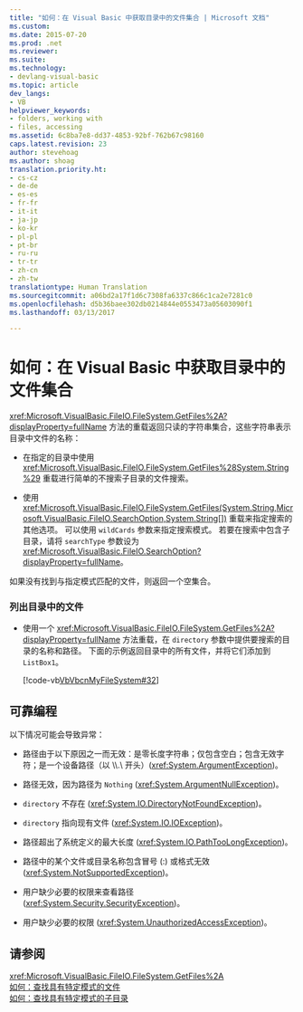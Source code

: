 ```yaml
---
title: "如何：在 Visual Basic 中获取目录中的文件集合 | Microsoft 文档"
ms.custom: 
ms.date: 2015-07-20
ms.prod: .net
ms.reviewer: 
ms.suite: 
ms.technology:
- devlang-visual-basic
ms.topic: article
dev_langs:
- VB
helpviewer_keywords:
- folders, working with
- files, accessing
ms.assetid: 6c8ba7e8-dd37-4853-92bf-762b67c98160
caps.latest.revision: 23
author: stevehoag
ms.author: shoag
translation.priority.ht:
- cs-cz
- de-de
- es-es
- fr-fr
- it-it
- ja-jp
- ko-kr
- pl-pl
- pt-br
- ru-ru
- tr-tr
- zh-cn
- zh-tw
translationtype: Human Translation
ms.sourcegitcommit: a06bd2a17f1d6c7308fa6337c866c1ca2e7281c0
ms.openlocfilehash: d5b36baee302db0214844e0553473a05603090f1
ms.lasthandoff: 03/13/2017

---
```

# <a name="how-to-get-the-collection-of-files-in-a-directory-in-visual-basic"></a>如何：在 Visual Basic 中获取目录中的文件集合
<xref:Microsoft.VisualBasic.FileIO.FileSystem.GetFiles%2A?displayProperty=fullName> 方法的重载返回只读的字符串集合，这些字符串表示目录中文件的名称：  
  
-   在指定的目录中使用 <xref:Microsoft.VisualBasic.FileIO.FileSystem.GetFiles%28System.String%29> 重载进行简单的不搜索子目录的文件搜索。  
  
-   使用 <xref:Microsoft.VisualBasic.FileIO.FileSystem.GetFiles(System.String,Microsoft.VisualBasic.FileIO.SearchOption,System.String[])> 重载来指定搜索的其他选项。 可以使用 `wildCards` 参数来指定搜索模式。 若要在搜索中包含子目录，请将 `searchType` 参数设为 <xref:Microsoft.VisualBasic.FileIO.SearchOption?displayProperty=fullName>。  
  
 如果没有找到与指定模式匹配的文件，则返回一个空集合。  
  
### <a name="to-list-files-in-a-directory"></a>列出目录中的文件  
  
-   使用一个 <xref:Microsoft.VisualBasic.FileIO.FileSystem.GetFiles%2A?displayProperty=fullName> 方法重载，在 `directory` 参数中提供要搜索的目录的名称和路径。 下面的示例返回目录中的所有文件，并将它们添加到 `ListBox1`。  
  
     [!code-vb[VbVbcnMyFileSystem#32](../../../../visual-basic/developing-apps/programming/drives-directories-files/codesnippet/VisualBasic/how-to-get-the-collection-of-files-in-a-directory_1.vb)]  
  
## <a name="robust-programming"></a>可靠编程  
 以下情况可能会导致异常：  
  
-   路径由于以下原因之一而无效：是零长度字符串；仅包含空白；包含无效字符；是一个设备路径（以 \\\\.\\ 开头）(<xref:System.ArgumentException>)。  
  
-   路径无效，因为路径为 `Nothing` (<xref:System.ArgumentNullException>)。  
  
-   `directory` 不存在 (<xref:System.IO.DirectoryNotFoundException>)。  
  
-   `directory` 指向现有文件 (<xref:System.IO.IOException>)。  
  
-   路径超出了系统定义的最大长度 (<xref:System.IO.PathTooLongException>)。  
  
-   路径中的某个文件或目录名称包含冒号 (:) 或格式无效 (<xref:System.NotSupportedException>)。  
  
-   用户缺少必要的权限来查看路径 (<xref:System.Security.SecurityException>)。  
  
-   用户缺少必要的权限 (<xref:System.UnauthorizedAccessException>)。  
  
## <a name="see-also"></a>请参阅  
 <xref:Microsoft.VisualBasic.FileIO.FileSystem.GetFiles%2A>   
 [如何：查找具有特定模式的文件](../../../../visual-basic/developing-apps/programming/drives-directories-files/how-to-find-files-with-a-specific-pattern.md)   
 [如何：查找具有特定模式的子目录](../../../../visual-basic/developing-apps/programming/drives-directories-files/how-to-find-subdirectories-with-a-specific-pattern.md)

